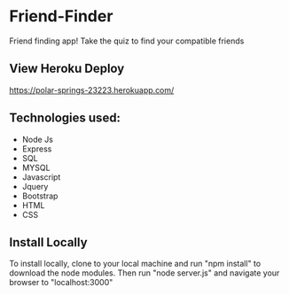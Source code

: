 # Friend-Finder

Friend finding app! Take the quiz to find your compatible friends

## View Heroku Deploy

https://polar-springs-23223.herokuapp.com/

## Technologies used:

 - Node Js
 - Express
 - SQL
 - MYSQL
 - Javascript
 - Jquery
 - Bootstrap 
 - HTML
 - CSS

## Install Locally

To install locally, clone to your local machine and run "npm install" to download the node modules. Then run "node server.js" and navigate your browser to "localhost:3000"